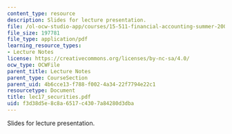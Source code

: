 ```yaml
---
content_type: resource
description: Slides for lecture presentation.
file: /ol-ocw-studio-app/courses/15-511-financial-accounting-summer-2004/f3d38d5e8c8a6517c4307a84280d3dba_lec17_securities.pdf
file_size: 197781
file_type: application/pdf
learning_resource_types:
- Lecture Notes
license: https://creativecommons.org/licenses/by-nc-sa/4.0/
ocw_type: OCWFile
parent_title: Lecture Notes
parent_type: CourseSection
parent_uid: 4b6cce13-f788-f002-4a34-22f7794e22c1
resourcetype: Document
title: lec17_securities.pdf
uid: f3d38d5e-8c8a-6517-c430-7a84280d3dba
---
```

Slides for lecture presentation.